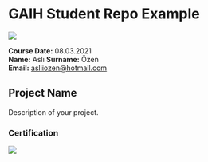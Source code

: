 # GAIH Student Repo Example
![](img/newlogo.png)

**Course Date:** 08.03.2021  
**Name:** Aslı 
**Surname:** Özen  
**Email:** asliiozen@hotmail.com  
 

## Project Name
Description of your project.


### Certification
![](img/TopLearnerCertificate.png)

